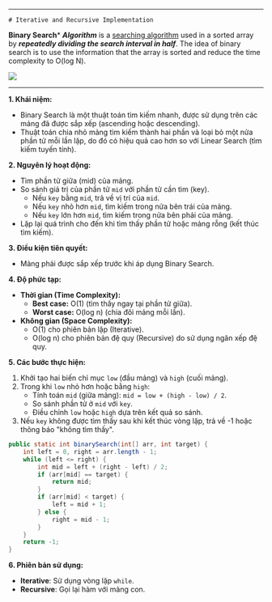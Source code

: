 
---

`# Iterative and Recursive Implementation`


**Binary Search*** ***Algorithm*** is a [searching algorithm](https://www.geeksforgeeks.org/searching-algorithms/) used in a sorted array by ***repeatedly dividing the search interval in half***. The idea of binary search is to use the information that the array is sorted and reduce the time complexity to O(log N).

![](https://media.geeksforgeeks.org/wp-content/uploads/20240506155201/binnary-search-.webp)

---
**1. Khái niệm:**

- Binary Search là một thuật toán tìm kiếm nhanh, được sử dụng trên các mảng đã được sắp xếp (ascending hoặc descending).
- Thuật toán chia nhỏ mảng tìm kiếm thành hai phần và loại bỏ một nửa phần tử mỗi lần lặp, do đó có hiệu quả cao hơn so với Linear Search (tìm kiếm tuyến tính).

**2. Nguyên lý hoạt động:**

- Tìm phần tử giữa (mid) của mảng.
- So sánh giá trị của phần tử `mid` với phần tử cần tìm (key).
    - Nếu `key` bằng `mid`, trả về vị trí của `mid`.
    - Nếu `key` nhỏ hơn `mid`, tìm kiếm trong nửa bên trái của mảng.
    - Nếu `key` lớn hơn `mid`, tìm kiếm trong nửa bên phải của mảng.
- Lặp lại quá trình cho đến khi tìm thấy phần tử hoặc mảng rỗng (kết thúc tìm kiếm).

**3. Điều kiện tiên quyết:**

- Mảng phải được sắp xếp trước khi áp dụng Binary Search.

**4. Độ phức tạp:**

- **Thời gian (Time Complexity):**
    - **Best case:** O(1) (tìm thấy ngay tại phần tử giữa).
    - **Worst case:** O(log n) (chia đôi mảng mỗi lần).
- **Không gian (Space Complexity):**
    - O(1) cho phiên bản lặp (Iterative).
    - O(log n) cho phiên bản đệ quy (Recursive) do sử dụng ngăn xếp đệ quy.

**5. Các bước thực hiện:**

1. Khởi tạo hai biến chỉ mục `low` (đầu mảng) và `high` (cuối mảng).
2. Trong khi `low` nhỏ hơn hoặc bằng `high`:
    - Tính toán `mid` (giữa mảng): `mid = low + (high - low) / 2`.
    - So sánh phần tử ở `mid` với `key`.
    - Điều chỉnh `low` hoặc `high` dựa trên kết quả so sánh.
3. Nếu `key` không được tìm thấy sau khi kết thúc vòng lặp, trả về -1 hoặc thông báo "không tìm thấy".

```java
public static int binarySearch(int[] arr, int target) {
    int left = 0, right = arr.length - 1;
    while (left <= right) {
        int mid = left + (right - left) / 2;
        if (arr[mid] == target) {
            return mid;
        }
        if (arr[mid] < target) {
            left = mid + 1;
        } else {
            right = mid - 1;
        }
    }
    return -1;
}
```

**6. Phiên bản sử dụng:**

- **Iterative**: Sử dụng vòng lặp `while`.
- **Recursive**: Gọi lại hàm với mảng con.

